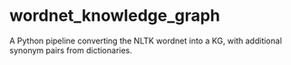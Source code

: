 # wordnet_knowledge_graph
A Python pipeline converting the NLTK wordnet into a KG, with additional synonym pairs from dictionaries.
